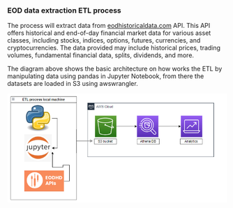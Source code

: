 ### EOD data extraction ETL process

The process will extract data from [eodhistoricaldata.com](https://eodhistoricaldata.com/) API. This API offers historical and end-of-day financial market data for various asset classes, including stocks, indices, options, futures, currencies, and cryptocurrencies. The data provided may include historical prices, trading volumes, fundamental financial data, splits, dividends, and more.

The diagram above shows the basic architecture on how works the ETL by manipulating data using pandas in Jupyter Notebook, from there the datasets are loaded in S3 using awswrangler.

![alt text](img/etl-diagram.png)

